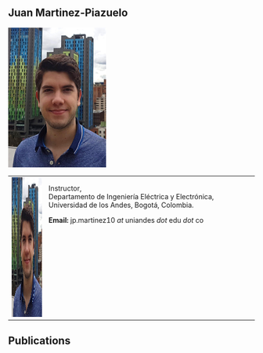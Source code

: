 ## Juan Martinez-Piazuelo

<img src="https://raw.githubusercontent.com/Martinez-Piazuelo/martinez-piazuelo.github.io/master/images/photo.png"
     alt="Photo"
     width="200"
     height="285" />

<table border="0" cellpadding="5" cellspacing="0" width="100%">
  <tbody>
    <tr>
      <td width="15%">
      <img src="https://raw.githubusercontent.com/Martinez-Piazuelo/martinez-piazuelo.github.io/master/images/photo.png"
           alt="Photo"
           width="200"
           height="285" />
      </td>
      <td valign="top" width="85%">
      <p> </p>
      <p> Instructor, <br>
      Departamento de Ingeniería Eléctrica y Electrónica, <br>
      Universidad de los Andes, Bogotá, Colombia. </p>
      <b>Email:</b> jp.martinez10 <i>at </i> uniandes <i>dot </i> edu <i>dot </i> co </p>
      </td>
    </tr>
  </tbody>
</table>


## Publications


